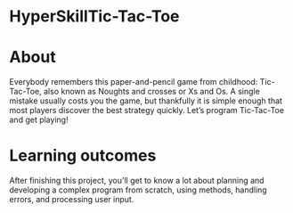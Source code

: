 # HyperSkillTic-Tac-Toe
# About
Everybody remembers this paper-and-pencil game from childhood: Tic-Tac-Toe, also known as Noughts and crosses or Xs and Os. A single mistake usually costs you the game, but thankfully it is simple enough that most players discover the best strategy quickly. Let’s program Tic-Tac-Toe and get playing!
# Learning outcomes
After finishing this project, you'll get to know a lot about planning and developing a complex program from scratch, using methods, handling errors, and processing user input.
